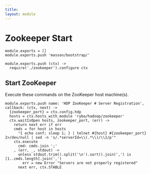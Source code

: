 ```yaml
---
title: 
layout: module
---
```


# Zookeeper Start

    module.exports = []
    module.exports.push 'masson/bootstrap/'

    module.exports.push (ctx) ->
      require('./zookeeper').configure ctx

## Start ZooKeeper

Execute these commands on the ZooKeeper host machine(s).

    module.exports.push name: 'HDP ZooKeeper # Server Registration', callback: (ctx, next) ->
      {zookeeper_port} = ctx.config.hdp
      hosts = ctx.hosts_with_module 'ryba/hadoop/zookeeper'
      ctx.waitIsOpen hosts, zookeeper_port, (err) ->
        return next err if err
        cmds = for host in hosts
          "{ echo conf; sleep 1; } | telnet #{host} #{zookeeper_port} 2>/dev/null | sed -n 's/.*serverId=\\(.*\\)/\\1/p'"
        ctx.execute
          cmd: cmds.join ';'
        , (err, _, stdout) ->
          unless stdout.trim().split('\n').sort().join(',') is [1..cmds.length].join(',')
            err = new Error "Servers are not properly registered" 
          next err, ctx.STABLE

